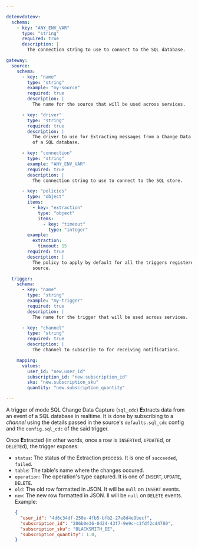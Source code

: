 ```yaml
---

dotenvdotenv:
  schema:
    - key: "ANY_ENV_VAR"
      type: "string"
      required: true
      description: |
        The connection string to use to connect to the SQL database.

gateway:
  source:
    schema:
      - key: "name"
        type: "string"
        example: "my-source"
        required: true
        description: |
          The name for the source that will be used across services.

      - key: "driver"
        type: "string"
        required: true
        description: |
          The driver to use for Extracting messages from a Change Data Capture
          of a SQL database.

      - key: "connection"
        type: "string"
        example: "ANY_ENV_VAR"
        required: true
        description: |
          The connection string to use to connect to the SQL store.

      - key: "policies"
        type: "object"
        items:
          - key: "extraction"
            type: "object"
            items:
              - key: "timeout"
                type: "integer"
        example:
          extraction:
            timeout: 15
        required: true
        description: |
          The policy to apply by default for all the triggers registered in this
          source.

  trigger:
    schema:
      - key: "name"
        type: "string"
        example: "my-trigger"
        required: true
        description: |
          The name for the trigger that will be used across services.

      - key: "channel"
        type: "string"
        required: true
        description: |
          The channel to subscribe to for receiving notifications.

    mapping:
      values:
        user_id: "new.user_id"
        subscription_id: "new.subscription_id"
        sku: "new.subscription_sku"
        quantity: "new.subscription_quantity"

---
```


A trigger of mode SQL Change Data Capture (`sql_cdc`) **E**xtracts data from an
event of a SQL database in realtime. It is done by subscribing to a *channel*
using the details passed in the source's `defaults.sql_cdc` config and the
`config.sql_cdc` of the said trigger.

Once **E**xtracted (in other words, once a row is `INSERT`ed, `UPDATE`d, or
`DELETE`d), the trigger exposes:
- `status`: The status of the Extraction process. It is one of `succeeded`,
  `failed`.
- `table`: The table's name where the changes occured.
- `operation`: The operation's type captured. It is one of `INSERT`, `UPDATE`,
  `DELETE`.
- `old`: The old row formatted in JSON. It will be `null` on `INSERT` events.
- `new`: The new row formatted in JSON. Il will be `null` on `DELETE` events.
  Example:
  ```json
  {
    "user_id": "4d6c34df-250e-4fb5-bfb2-27e8d4e9becf",
    "subscription_id": "206b0e36-0d24-43f7-9e9c-c1fdf2cd4780",
    "subscription_sku": "BLACKSMITH_EE",
    "subscription_quantity": 1.0,
  }
  ```
